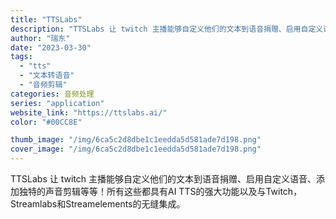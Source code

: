 ```yaml
---
title: "TTSLabs"
description: "TTSLabs 让 twitch 主播能够自定义他们的文本到语音捐赠、启用自定义语音、添加独特的声音剪辑等等！所有这些都"
author: "瑞东"
date: "2023-03-30"
tags:
  - "tts"
  - "文本转语音"
  - "音频剪辑"
categories: 音频处理
series: "application"
website_link: "https://ttslabs.ai/"
color: "#00CC8E"

thumb_image: "/img/6ca5c2d8dbe1c1eedda5d581ade7d198.png"
cover_image: "/img/6ca5c2d8dbe1c1eedda5d581ade7d198.png"
---
```


TTSLabs 让 twitch 主播能够自定义他们的文本到语音捐赠、启用自定义语音、添加独特的声音剪辑等等！所有这些都具有AI TTS的强大功能以及与Twitch，Streamlabs和Streamelements的无缝集成。 
